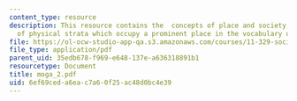 ```yaml
---
content_type: resource
description: This resource contains the  concepts of place and society, and the metaphor
  of physical strata which occupy a prominent place in the vocabulary of social differences.
file: https://ol-ocw-studio-app-qa.s3.amazonaws.com/courses/11-329-social-theory-and-the-city-fall-2005/6ef69ceda6eac7a60f25ac48d0bc4e39_moga_2.pdf
file_type: application/pdf
parent_uid: 35edb678-f969-e648-137e-a636318891b1
resourcetype: Document
title: moga_2.pdf
uid: 6ef69ced-a6ea-c7a6-0f25-ac48d0bc4e39
---
```

